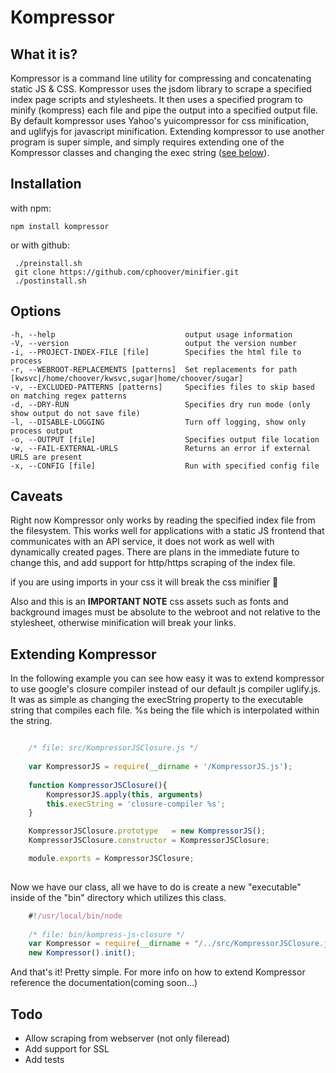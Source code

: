 # Kompressor

## What it is?
Kompressor is a command line utility for compressing and concatenating static JS & CSS. Kompressor uses the jsdom library to scrape a specified index page scripts and stylesheets. It then uses a specified program to minify (kompress) each file and pipe the output into a specified output file.  By default kompressor uses Yahoo's yuicompressor for css minification, and uglifyjs for javascript minification. Extending kompressor to use another program is super simple, and simply requires extending one of the Kompressor classes and changing the exec string ([see below](#extending-kompressor)).

## Installation

with npm:

    npm install kompressor

or with github:

     ./preinstall.sh
     git clone https://github.com/cphoover/minifier.git
     ./postinstall.sh
     
## Options

    -h, --help                             output usage information
    -V, --version                          output the version number
    -i, --PROJECT-INDEX-FILE [file]        Specifies the html file to process
    -r, --WEBROOT-REPLACEMENTS [patterns]  Set replacements for path [kwsvc|/home/choover/kwsvc,sugar|home/choover/sugar]
    -v, --EXCLUDED-PATTERNS [patterns]     Specifies files to skip based on matching regex patterns
    -d, --DRY-RUN                          Specifies dry run mode (only show output do not save file)
    -l, --DISABLE-LOGGING                  Turn off logging, show only process output
    -o, --OUTPUT [file]                    Specifies output file location
    -w, --FAIL-EXTERNAL-URLS               Returns an error if external URLS are present
    -x, --CONFIG [file]                    Run with specified config file

## Caveats
Right now Kompressor only works by reading the specified index file from the filesystem. This works well for applications with a static JS frontend that communicates with an API service, it does not work as well with dynamically created pages.  There are plans in the immediate future to change this, and add support for http/https scraping of the index file.

if you are using imports in your css it will break the css minifier :grimacing:

Also and this is an **IMPORTANT NOTE** css assets such as fonts and background images must be absolute to the webroot and not relative to the stylesheet, otherwise minification will break your links.

## Extending Kompressor
In the following example you can see how easy it was to extend kompressor to use google's closure compiler instead of our default js compiler uglify.js. It was as simple as changing the execString property to the executable string that compiles each file. %s being the file which is interpolated within the string.
```js

    /* file: src/KompressorJSClosure.js */
    
    var KompressorJS = require(__dirname + '/KompressorJS.js');
       
    function KompressorJSClosure(){
        KompressorJS.apply(this, arguments)
        this.execString = 'closure-compiler %s';
    }

    KompressorJSClosure.prototype   = new KompressorJS();
    KompressorJSClosure.constructor = KompressorJSClosure;

    module.exports = KompressorJSClosure;
    
```

Now we have our class, all we have to do is create a new "executable" inside of the "bin" directory which utilizes this class.

```js
    #!/usr/local/bin/node
    
    /* file: bin/kompress-js-closure */
    var Kompressor = require(__dirname + "/../src/KompressorJSClosure.js");
    new Kompressor().init();    
```    

And that's it! Pretty simple. For more info on how to extend Kompressor reference the documentation(coming soon...)    

## Todo
* Allow scraping from webserver (not only fileread)
* Add support for SSL
* Add tests
